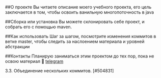 ##О проекте
Вы читаете описание моего учебного проекта, его цель заключается в том, чтобы освоить ванильную многопоточность в java

##Сборка или установка
Вы можете склонировать себе проект, и собрать его с помощью maven.

##Как использовать
Шаг за шагом, посмотрите изменения коммитов в ветке master, чтобы следить за наслоением материала и уровней абстракции


##Контакты
Планирую заниматься этим проектом до тех пор, пока не освою материал 🙂
[telegram](https://t.me/shakasu)

3.3. Объединение нескольких коммитов. [#504831]